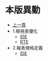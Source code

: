 # 本版異動

* [上一頁](../README.md)
* 1.檢視表優化
  * [IDE](ITEM_1/IDE/README.md)
  * [RTE](ITEM_1/RTE/README.md)
* 2.報表規格定義
  * [IDE](ITEM_2/IDE/README.md)